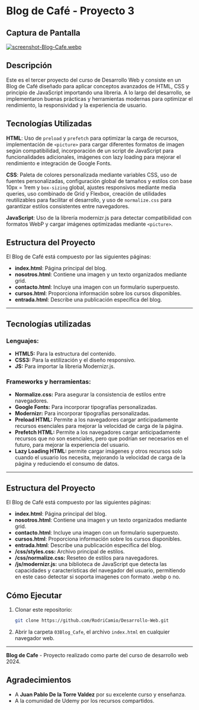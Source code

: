 # Blog de Café - Proyecto 3

## Captura de Pantalla
[![screenshot-Blog-Cafe.webp](https://i.postimg.cc/8zm43mTN/screenshot-Blog-Cafe.webp)](https://postimg.cc/QFVcK5By)

## Descripción
Este es el tercer proyecto del curso de Desarrollo Web y consiste en un Blog de Café diseñado para aplicar conceptos avanzados de HTML, CSS y principio de JavaScript importando una libreria. A lo largo del desarrollo, se implementaron buenas prácticas y herramientas modernas para optimizar el rendimiento, la responsividad y la experiencia de usuario.  

## Tecnologías Utilizadas  

**HTML**: Uso de `preload` y `prefetch` para optimizar la carga de recursos, implementación de `<picture>` para cargar diferentes formatos de imagen según compatibilidad, incorporación de un script de JavaScript para funcionalidades adicionales, imágenes con lazy loading para mejorar el rendimiento e integración de Google Fonts.  

**CSS**: Paleta de colores personalizada mediante variables CSS, uso de fuentes personalizadas, configuración global de tamaños y estilos con base 10px = 1rem y `box-sizing` global, ajustes responsivos mediante media queries, uso combinado de Grid y Flexbox, creación de utilidades reutilizables para facilitar el desarrollo, y uso de `normalize.css` para garantizar estilos consistentes entre navegadores.  

**JavaScript**: Uso de la librería modernizr.js para detectar compatibilidad con formatos WebP y cargar imágenes optimizadas mediante `<picture>`.  

## Estructura del Proyecto  

El Blog de Café está compuesto por las siguientes páginas:  
- **index.html**: Página principal del blog.  
- **nosotros.html**: Contiene una imagen y un texto organizados mediante grid.  
- **contacto.html**: Incluye una imagen con un formulario superpuesto.  
- **cursos.html**: Proporciona información sobre los cursos disponibles.  
- **entrada.html**: Describe una publicación específica del blog.  

---

## Tecnologías utilizadas

### Lenguajes:
- **HTML5:** Para la estructura del contenido.
- **CSS3:** Para la estilización y el diseño responsivo.
- **JS:** Para importar la libreria Modernizr.js.

### Frameworks y herramientas:
- **Normalize.css:** Para asegurar la consistencia de estilos entre navegadores.
- **Google Fonts:** Para incorporar tipografías personalizadas.
- **Modernizr:** Para incorporar tipografías personalizadas.
- **Preload HTML:** Permite a los navegadores cargar anticipadamente recursos esenciales para mejorar la velocidad de carga de la página.
- **Prefetch HTML:** Permite a los navegadores cargar anticipadamente recursos que no son esenciales, pero que podrían ser necesarios en el futuro, para mejorar la experiencia del usuario.
- **Lazy Loading HTML:** permite cargar imágenes y otros recursos solo cuando el usuario los necesita, mejorando la velocidad de carga de la página y reduciendo el consumo de datos.

--- 

## Estructura del Proyecto  

El Blog de Café está compuesto por las siguientes páginas:  
- **index.html**: Página principal del blog.  
- **nosotros.html**: Contiene una imagen y un texto organizados mediante grid.  
- **contacto.html**: Incluye una imagen con un formulario superpuesto.  
- **cursos.html**: Proporciona información sobre los cursos disponibles.  
- **entrada.html**: Describe una publicación específica del blog.
- **/css/styles.css:** Archivo principal de estilos.
- **/css/normalize.css:** Reseteo de estilos para navegadores.
- **/js/modernizr.js:** una biblioteca de JavaScript que detecta las capacidades y características del navegador del usuario, permitiendo en este caso detectar si soporta imagenes con formato .webp o no. 

## Cómo Ejecutar
1. Clonar este repositorio:
   ```bash
   git clone https://github.com/RodriCamio/Desarrollo-Web.git
   ```
2. Abrir la carpeta `03Blog_Cafe`, el archivo `index.html` en cualquier navegador web.
---

**Blog de Cafe** - Proyecto realizado como parte del curso de desarrollo web 2024.

## Agradecimientos
- A **Juan Pablo De la Torre Valdez** por su excelente curso y enseñanza.
- A la comunidad de Udemy por los recursos compartidos.